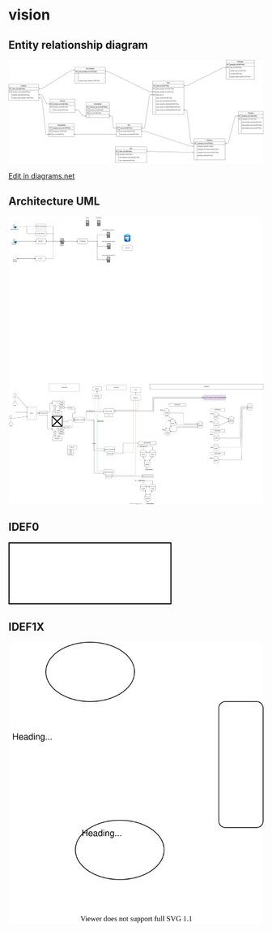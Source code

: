 # vision

## Entity relationship diagram

![EntityRelationship](./svg/EntityRelationship.svg)

 <a href="https://app.diagrams.net/#Hjgraph%2Fdrawio-github%2Fmaster%2Fdiagram.png" target="_blank">Edit in diagrams.net</a>

## Architecture UML

![ArchitectureUML](./svg/ArchitectureUML.svg)

## IDEF0

![ArchitectureUML](./svg/IDEF0.svg)

## IDEF1X

![EntityRelationship](./svg/IDEF1X.svg)
